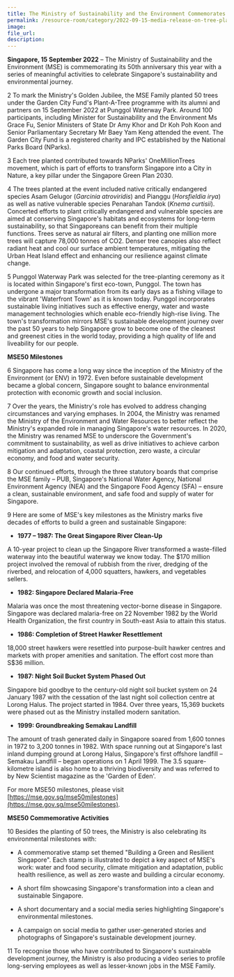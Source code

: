 ```yaml
---  
title: The Ministry of Sustainability and the Environment Commemorates 50 Years of Building a Green and Resilient Singapore with Planting of 50 Trees
permalink: /resource-room/category/2022-09-15-media-release-on-tree-planting-ceremony
image:  
file_url:  
description:  
---
```


**Singapore, 15 September 2022** – The Ministry of Sustainability and the Environment (MSE) is commemorating its 50th anniversary this year with a series of meaningful activities to celebrate Singapore's sustainability and environmental journey.

2 To mark the Ministry's Golden Jubilee, the MSE Family planted 50 trees under the Garden City Fund's Plant-A-Tree programme with its alumni and partners on 15 September 2022 at Punggol Waterway Park. Around 100 participants, including Minister for Sustainability and the Environment Ms Grace Fu, Senior Ministers of State Dr Amy Khor and Dr Koh Poh Koon and Senior Parliamentary Secretary Mr Baey Yam Keng attended the event. The Garden City Fund is a registered charity and IPC established by the National Parks Board (NParks).

3 Each tree planted contributed towards NParks' OneMillionTrees movement, which is part of efforts to transform Singapore into a City in Nature, a key pillar under the Singapore Green Plan 2030.

4 The trees planted at the event included native critically endangered species Asam Gelugor (_Garcinia atroviridis_) and Pianggu (_Horsfieldia irya_) as well as native vulnerable species Penarahan Tandok (_Knema curtisii_). Concerted efforts to plant critically endangered and vulnerable species are aimed at conserving Singapore's habitats and ecosystems for long-term sustainability, so that Singaporeans can benefit from their multiple functions. Trees serve as natural air filters, and planting one million more trees will capture 78,000 tonnes of CO2. Denser tree canopies also reflect radiant heat and cool our surface ambient temperatures, mitigating the Urban Heat Island effect and enhancing our resilience against climate change.

5 Punggol Waterway Park was selected for the tree-planting ceremony as it is located within Singapore's first eco-town, Punggol. The town has undergone a major transformation from its early days as a fishing village to the vibrant 'Waterfront Town' as it is known today. Punggol incorporates sustainable living initiatives such as effective energy, water and waste management technologies which enable eco-friendly high-rise living. The town's transformation mirrors MSE's sustainable development journey over the past 50 years to help Singapore grow to become one of the cleanest and greenest cities in the world today, providing a high quality of life and liveability for our people.

**MSE50 Milestones**

6 Singapore has come a long way since the inception of the Ministry of the Environment (or ENV) in 1972. Even before sustainable development became a global concern, Singapore sought to balance environmental protection with economic growth and social inclusion.

7 Over the years, the Ministry's role has evolved to address changing circumstances and varying emphases. In 2004, the Ministry was renamed the Ministry of the Environment and Water Resources to better reflect the Ministry's expanded role in managing Singapore's water resources. In 2020, the Ministry was renamed MSE to underscore the Government's commitment to sustainability, as well as drive initiatives to achieve carbon mitigation and adaptation, coastal protection, zero waste, a circular economy, and food and water security.

8 Our continued efforts, through the three statutory boards that comprise the MSE family – PUB, Singapore's National Water Agency, National Environment Agency (NEA) and the Singapore Food Agency (SFA) – ensure a clean, sustainable environment, and safe food and supply of water for Singapore.

9 Here are some of MSE's key milestones as the Ministry marks five decades of efforts to build a green and sustainable Singapore:

- **1977 – 1987: The Great Singapore River Clean-Up**

A 10-year project to clean up the Singapore River transformed a waste-filled waterway into the beautiful waterway we know today. The $170 million project involved the removal of rubbish from the river, dredging of the riverbed, and relocation of 4,000 squatters, hawkers, and vegetables sellers.

- **1982: Singapore Declared Malaria-Free**

Malaria was once the most threatening vector-borne disease in Singapore. Singapore was declared malaria-free on 22 November 1982 by the World Health Organization, the first country in South-east Asia to attain this status.

- **1986: Completion of Street Hawker Resettlement**

18,000 street hawkers were resettled into purpose-built hawker centres and markets with proper amenities and sanitation. The effort cost more than S$36 million.

- **1987: Night Soil Bucket System Phased Out**

Singapore bid goodbye to the century-old night soil bucket system on 24 January 1987 with the cessation of the last night soil collection centre
 at Lorong Halus. The project started in 1984. Over three years, 15,369 buckets were phased out as the Ministry installed modern sanitation.

- **1999: Groundbreaking Semakau Landfill**

The amount of trash generated daily in Singapore soared from 1,600 tonnes in 1972 to 3,200 tonnes in 1982. With space running out at Singapore's last inland dumping ground at Lorong Halus, Singapore's first offshore landfill – Semakau Landfill – began operations on 1 April 1999. The 3.5 square-kilometre island is also home to a thriving biodiversity and was referred to by New Scientist magazine as the 'Garden of Eden'.

For more MSE50 milestones, please visit [https://mse.gov.sg/mse50milestones](https://mse.gov.sg/mse50milestones).

**MSE50 Commemorative Activities**

10 Besides the planting of 50 trees, the Ministry is also celebrating its environmental milestones with:

- A commemorative stamp set themed "Building a Green and Resilient Singapore". Each stamp is illustrated to depict a key aspect of MSE's work: water and food security, climate mitigation and adaptation, public health resilience, as well as zero waste and building a circular economy.

- A short film showcasing Singapore's transformation into a clean and sustainable Singapore.

- A short documentary and a social media series highlighting Singapore's environmental milestones.

- A campaign on social media to gather user-generated stories and photographs of Singapore's sustainable development journey.

11 To recognise those who have contributed to Singapore's sustainable development journey, the Ministry is also producing a video series to profile long-serving employees as well as lesser-known jobs in the MSE Family.
